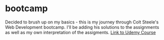 # bootcamp

Decided to brush up on my basics - this is my journey through Colt Steele's Web Development bootcamp.  I'll be adding his solutions to the assignments as well as my own interpretation of the assigments.  [Link to Udemy Course](https://www.udemy.com/the-web-developer-bootcamp/) 
